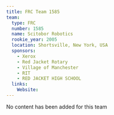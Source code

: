 ```yaml
---
title: FRC Team 1585
team:
  type: FRC
  number: 1585
  name: Scitobor Robotics
  rookie_year: 2005
  location: Shortsville, New York, USA
  sponsors:
    - Xerox
    - Red Jacket Rotary
    - Village of Manchester
    - RIT
    - RED JACKET HIGH SCHOOL
  links:
    Website: 
---
```

No content has been added for this team